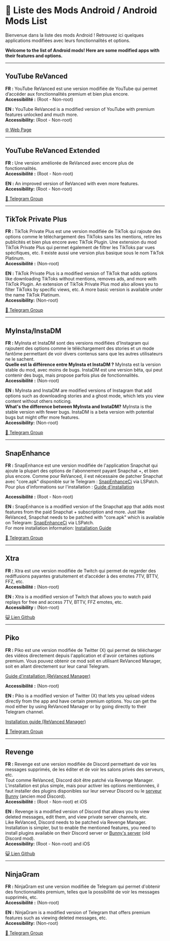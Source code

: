 # 📱 Liste des Mods Android / Android Mods List

Bienvenue dans la liste des mods Android ! Retrouvez ici quelques applications modifiées avec leurs fonctionnalités et options.

**Welcome to the list of Android mods! Here are some modified apps with their features and options.**

---

## YouTube ReVanced
**FR :** YouTube ReVanced est une version modifiée de YouTube qui permet d’accéder aux fonctionnalités premium et bien plus encore.  
**Accessibilité :** (Root - Non-root)

**EN :** YouTube ReVanced is a modified version of YouTube with premium features unlocked and much more.  
**Accessibility:** (Root - Non-root)

[🌐 Web Page](https://revanced.app/)

---

## YouTube ReVanced Extended
**FR :** Une version améliorée de ReVanced avec encore plus de fonctionnalités.  
**Accessibilité :** (Root - Non-root)

**EN :** An improved version of ReVanced with even more features.  
**Accessibility:** (Root - Non-root)

[📢 Telegram Group](https://t.me/revanced_extended)

---

## TikTok Private Plus
**FR :** TikTok Private Plus est une version modifiée de TikTok qui rajoute des options comme le téléchargement des TikToks sans les mentions, retire les publicités et bien plus encore avec TikTok Plugin. Une extension du mod TikTok Private Plus qui permet également de filtrer les TikToks par vues spécifiques, etc. Il existe aussi une version plus basique sous le nom TikTok Platinum.  
**Accessibilité :** (Non-root)

**EN :** TikTok Private Plus is a modified version of TikTok that adds options like downloading TikToks without mentions, removes ads, and more with TikTok Plugin. An extension of TikTok Private Plus mod also allows you to filter TikToks by specific views, etc. A more basic version is available under the name TikTok Platinum.  
**Accessibility:** (Non-root)

[📢 Telegram Group](https://t.me/tiktokupdatez)

---

## MyInsta/InstaDM
**FR :** MyInsta et InstaDM sont des versions modifiées d'Instagram qui rajoutent des options comme le téléchargement des stories et un mode fantôme permettant de voir divers contenus sans que les autres utilisateurs ne le sachent.  
**Quelle est la différence entre MyInsta et InstaDM ?** MyInsta est la version stable du mod, avec moins de bugs. InstaDM est une version bêta, qui peut contenir des bugs, mais propose parfois plus de fonctionnalités.  
**Accessibilité :** (Non-root)

**EN :** MyInsta and InstaDM are modified versions of Instagram that add options such as downloading stories and a ghost mode, which lets you view content without others noticing.  
**What's the difference between MyInsta and InstaDM?** MyInsta is the stable version with fewer bugs. InstaDM is a beta version with potential bugs but might offer more features.  
**Accessibility:** (Non-root)

[📢 Telegram Group](https://t.me/instasmashrepo)

---

## SnapEnhance
**FR :** SnapEnhance est une version modifiée de l'application Snapchat qui ajoute la plupart des options de l'abonnement payant Snapchat +, et bien plus encore. Comme pour ReVanced, il est nécessaire de patcher Snapchat avec "core.apk" disponible sur le Telegram : [SnapEnhanceCi](https://t.me/snapenhance_ci) via LSPatch.  
Pour plus d'informations sur l'installation : [Guide d'installation](https://github.com/rhunk/SnapEnhance/wiki/Installation-Guide)

**Accessibilité :** (Root - Non-root)

**EN :** SnapEnhance is a modified version of the Snapchat app that adds most features from the paid Snapchat + subscription and more. Just like ReVanced, Snapchat needs to be patched with "core.apk" which is available on Telegram: [SnapEnhanceCi](https://t.me/snapenhance_ci) via LSPatch.  
For more installation information: [Installation Guide](https://github.com/rhunk/SnapEnhance/wiki/Installation-Guide)

[📢 Telegram Group](https://t.me/snapenhance)

---

## Xtra
**FR :** Xtra est une version modifiée de Twitch qui permet de regarder des rediffusions payantes gratuitement et d’accéder à des emotes 7TV, BTTV, FFZ, etc.  
**Accessibilité :** (Non-root)

**EN :** Xtra is a modified version of Twitch that allows you to watch paid replays for free and access 7TV, BTTV, FFZ emotes, etc.  
**Accessibility :** (Non-root)

[😺 Lien Github](https://github.com/crackededed/Xtra)

---

## Piko
**FR :** Piko est une version modifiée de Twitter (X) qui permet de télécharger des vidéos directement depuis l'application et d'avoir certaines options premium. Vous pouvez obtenir ce mod soit en utilisant ReVanced Manager, soit en allant directement sur leur canal Telegram.

[Guide d'installation (ReVanced Manager)](https://github.com/crimera/piko/blob/main/docs/images/manager.png)  

**Accessibilité :** (Non-root)

**EN :** Piko is a modified version of Twitter (X) that lets you upload videos directly from the app and have certain premium options. You can get the mod either by using ReVanced Manager or by going directly to their Telegram channel.

[Installation guide (ReVanced Manager)](https://github.com/crimera/piko/blob/main/docs/images/manager.png)  

[📢 Telegram Group](https://github.com/crimera/piko)

---

## Revenge
**FR :** Revenge est une version modifiée de Discord permettant de voir les messages supprimés, de les éditer et de voir les salons privés des serveurs, etc.  
Tout comme ReVanced, Discord doit être patché via Revenge Manager. L'installation est plus simple, mais pour activer les options mentionnées, il faut installer des plugins disponibles sur leur serveur Discord ou le [serveur Bunny](https://discord.gg/XjYgWXHb9Q) (ancien mod Discord).  
**Accessibilité :** (Root - Non-root) et iOS

**EN :** Revenge is a modified version of Discord that allows you to view deleted messages, edit them, and view private server channels, etc.  
Like ReVanced, Discord needs to be patched via Revenge Manager. Installation is simpler, but to enable the mentioned features, you need to install plugins available on their Discord server or [Bunny's server](https://discord.gg/XjYgWXHb9Q) (old Discord mod).  
**Accessibility:** (Root - Non-root) and iOS

[😺 Lien Github](https://github.com/revenge-mod)

---

## NinjaGram
**FR :** NinjaGram est une version modifiée de Telegram qui permet d'obtenir des fonctionnalités premium, telles que la possibilité de voir les messages supprimés, etc.  
**Accessibilité :** (Non-root)

**EN :** NinjaGram is a modified version of Telegram that offers premium features such as viewing deleted messages, etc.  
**Accessibility:** (Non-root)

[📢 Telegram Group](https://t.me/tele_ninja)
